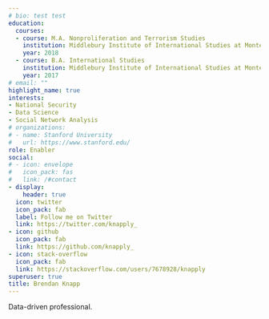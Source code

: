 ```yaml
---
# bio: test test
education:
  courses:
  - course: M.A. Nonproliferation and Terrorism Studies
    institution: Middlebury Institute of International Studies at Monterey
    year: 2018
  - course: B.A. International Studies
    institution: Middlebury Institute of International Studies at Monterey
    year: 2017
# email: ""
highlight_name: true
interests:
- National Security
- Data Science
- Social Network Analysis
# organizations:
# - name: Stanford University
#   url: https://www.stanford.edu/
role: Enabler
social:
# - icon: envelope
#   icon_pack: fas
#   link: /#contact
- display:
    header: true
  icon: twitter
  icon_pack: fab
  label: Follow me on Twitter
  link: https://twitter.com/knapply_
- icon: github
  icon_pack: fab
  link: https://github.com/knapply_
- icon: stack-overflow
  icon_pack: fab
  link: https://stackoverflow.com/users/7678928/knapply
superuser: true
title: Brendan Knapp
---
```


Data-driven professional.
